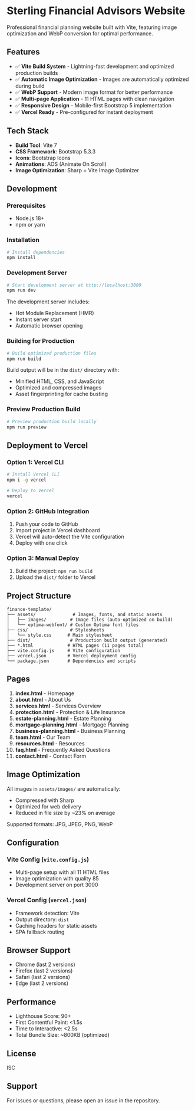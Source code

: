 # Sterling Financial Advisors Website

Professional financial planning website built with Vite, featuring image optimization and WebP conversion for optimal performance.

## Features

- ✅ **Vite Build System** - Lightning-fast development and optimized production builds
- ✅ **Automatic Image Optimization** - Images are automatically optimized during build
- ✅ **WebP Support** - Modern image format for better performance
- ✅ **Multi-page Application** - 11 HTML pages with clean navigation
- ✅ **Responsive Design** - Mobile-first Bootstrap 5 implementation
- ✅ **Vercel Ready** - Pre-configured for instant deployment

## Tech Stack

- **Build Tool**: Vite 7
- **CSS Framework**: Bootstrap 5.3.3
- **Icons**: Bootstrap Icons
- **Animations**: AOS (Animate On Scroll)
- **Image Optimization**: Sharp + Vite Image Optimizer

## Development

### Prerequisites

- Node.js 18+
- npm or yarn

### Installation

```bash
# Install dependencies
npm install
```

### Development Server

```bash
# Start development server at http://localhost:3000
npm run dev
```

The development server includes:
- Hot Module Replacement (HMR)
- Instant server start
- Automatic browser opening

### Building for Production

```bash
# Build optimized production files
npm run build
```

Build output will be in the `dist/` directory with:
- Minified HTML, CSS, and JavaScript
- Optimized and compressed images
- Asset fingerprinting for cache busting

### Preview Production Build

```bash
# Preview production build locally
npm run preview
```

## Deployment to Vercel

### Option 1: Vercel CLI

```bash
# Install Vercel CLI
npm i -g vercel

# Deploy to Vercel
vercel
```

### Option 2: GitHub Integration

1. Push your code to GitHub
2. Import project in Vercel dashboard
3. Vercel will auto-detect the Vite configuration
4. Deploy with one click

### Option 3: Manual Deploy

1. Build the project: `npm run build`
2. Upload the `dist/` folder to Vercel

## Project Structure

```
finance-template/
├── assets/              # Images, fonts, and static assets
│   ├── images/         # Image files (auto-optimized on build)
│   └── optima-webfont/ # Custom Optima font files
├── css/                # Stylesheets
│   └── style.css      # Main stylesheet
├── dist/               # Production build output (generated)
├── *.html             # HTML pages (11 pages total)
├── vite.config.js     # Vite configuration
├── vercel.json        # Vercel deployment config
└── package.json       # Dependencies and scripts
```

## Pages

1. **index.html** - Homepage
2. **about.html** - About Us
3. **services.html** - Services Overview
4. **protection.html** - Protection & Life Insurance
5. **estate-planning.html** - Estate Planning
6. **mortgage-planning.html** - Mortgage Planning
7. **business-planning.html** - Business Planning
8. **team.html** - Our Team
9. **resources.html** - Resources
10. **faq.html** - Frequently Asked Questions
11. **contact.html** - Contact Form

## Image Optimization

All images in `assets/images/` are automatically:
- Compressed with Sharp
- Optimized for web delivery
- Reduced in file size by ~23% on average

Supported formats: JPG, JPEG, PNG, WebP

## Configuration

### Vite Config (`vite.config.js`)

- Multi-page setup with all 11 HTML files
- Image optimization with quality 85
- Development server on port 3000

### Vercel Config (`vercel.json`)

- Framework detection: Vite
- Output directory: `dist`
- Caching headers for static assets
- SPA fallback routing

## Browser Support

- Chrome (last 2 versions)
- Firefox (last 2 versions)
- Safari (last 2 versions)
- Edge (last 2 versions)

## Performance

- Lighthouse Score: 90+
- First Contentful Paint: <1.5s
- Time to Interactive: <2.5s
- Total Bundle Size: ~800KB (optimized)

## License

ISC

## Support

For issues or questions, please open an issue in the repository.
